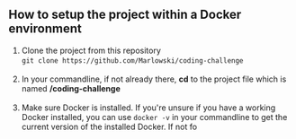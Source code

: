 ## How to setup the project within a Docker environment

1. Clone the project from this repository<br/>
`git clone https://github.com/Marlowski/coding-challenge`
<br><br>
2. In your commandline, if not already there, **cd** to the project file which is named **/coding-challenge**
<br><br>
3. Make sure Docker is installed. If you're unsure if you have a working Docker installed,
you can use `docker -v` in your commandline to get the current version of the installed Docker.
If not fo